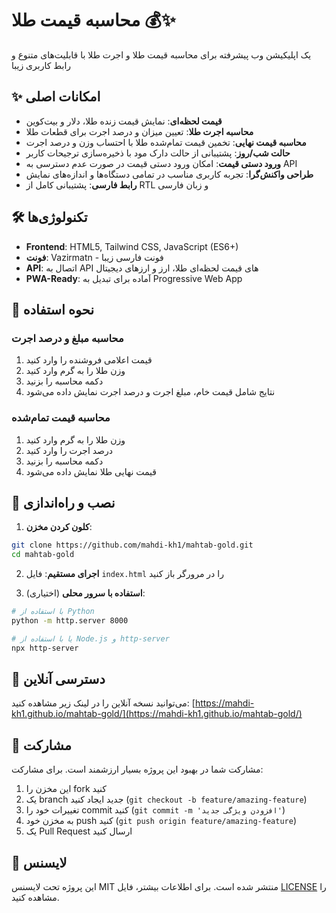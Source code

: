 # محاسبه قیمت طلا 💰✨

یک اپلیکیشن وب پیشرفته برای محاسبه قیمت طلا و اجرت طلا با قابلیت‌های متنوع و رابط کاربری زیبا

## ✨ امکانات اصلی

- **قیمت لحظه‌ای**: نمایش قیمت زنده طلا، دلار و بیت‌کوین
- **محاسبه اجرت طلا**: تعیین میزان و درصد اجرت برای قطعات طلا
- **محاسبه قیمت نهایی**: تخمین قیمت تمام‌شده طلا با احتساب وزن و درصد اجرت
- **حالت شب/روز**: پشتیبانی از حالت دارک مود با ذخیره‌سازی ترجیحات کاربر
- **ورود دستی قیمت**: امکان ورود دستی قیمت در صورت عدم دسترسی به API
- **طراحی واکنش‌گرا**: تجربه کاربری مناسب در تمامی دستگاه‌ها و اندازه‌های نمایش
- **رابط فارسی**: پشتیبانی کامل از RTL و زبان فارسی

## 🛠️ تکنولوژی‌ها

- **Frontend**: HTML5, Tailwind CSS, JavaScript (ES6+)
- **فونت**: Vazirmatn - فونت فارسی زیبا
- **API**: اتصال به API های قیمت لحظه‌ای طلا، ارز و ارزهای دیجیتال
- **PWA-Ready**: آماده برای تبدیل به Progressive Web App

## 📱 نحوه استفاده

### محاسبه مبلغ و درصد اجرت
1. قیمت اعلامی فروشنده را وارد کنید
2. وزن طلا را به گرم وارد کنید
3. دکمه محاسبه را بزنید
4. نتایج شامل قیمت خام، مبلغ اجرت و درصد اجرت نمایش داده می‌شود

### محاسبه قیمت تمام‌شده
1. وزن طلا را به گرم وارد کنید
2. درصد اجرت را وارد کنید
3. دکمه محاسبه را بزنید
4. قیمت نهایی طلا نمایش داده می‌شود

## 🚀 نصب و راه‌اندازی

1. **کلون کردن مخزن**:
```bash
git clone https://github.com/mahdi-kh1/mahtab-gold.git
cd mahtab-gold
```

2. **اجرای مستقیم**: فایل `index.html` را در مرورگر باز کنید

3. **استفاده با سرور محلی** (اختیاری):
```bash
# با استفاده از Python
python -m http.server 8000

# یا با استفاده از Node.js و http-server
npx http-server
```

## 🔗 دسترسی آنلاین

می‌توانید نسخه آنلاین را در لینک زیر مشاهده کنید:
[https://mahdi-kh1.github.io/mahtab-gold/](https://mahdi-kh1.github.io/mahtab-gold/)

## 🤝 مشارکت

مشارکت شما در بهبود این پروژه بسیار ارزشمند است. برای مشارکت:
1. این مخزن را fork کنید
2. یک branch جدید ایجاد کنید (`git checkout -b feature/amazing-feature`)
3. تغییرات خود را commit کنید (`git commit -m 'افزودن ویژگی جدید'`)
4. به مخزن خود push کنید (`git push origin feature/amazing-feature`)
5. یک Pull Request ارسال کنید

## 📝 لایسنس

این پروژه تحت لایسنس MIT منتشر شده است. برای اطلاعات بیشتر، فایل [LICENSE](LICENSE) را مشاهده کنید.